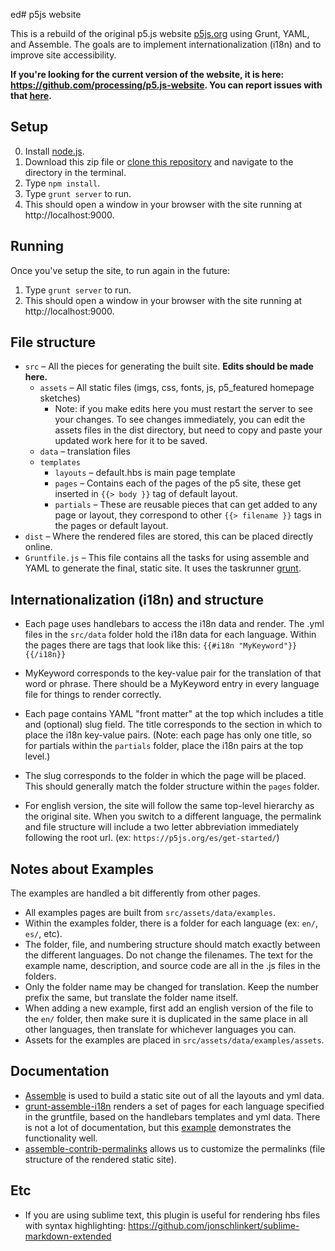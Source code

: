 ed# p5js website

This is a rebuild of the original p5.js website [p5js.org](https://p5js.org) using Grunt, YAML, and Assemble. The goals are to implement internationalization (i18n) and to improve site accessibility.

**If you're looking for the current version of the website, it is here: https://github.com/processing/p5.js-website. You can report issues with that [here](https://github.com/processing/p5.js-website/issues]).**

## Setup

0. Install [node.js](https://nodejs.org/en/download/).
1. Download this zip file or [clone this repository](https://help.github.com/articles/cloning-a-repository/) and navigate to the directory in the terminal.
2. Type `npm install`.
2. Type `grunt server` to run.
3. This should open a window in your browser with the site running at http://localhost:9000. 


## Running

Once you've setup the site, to run again in the future:

1. Type `grunt server` to run.
2. This should open a window in your browser with the site running at http://localhost:9000. 

## File structure

* `src` – All the pieces for generating the built site. __Edits should be made here.__
  * `assets` – All static files (imgs, css, fonts, js, p5_featured homepage sketches)
    * Note: if you make edits here you must restart the server to see your changes. To see changes immediately, you can edit the assets files in the dist directory, but need to copy and paste your updated work here for it to be saved.
  * `data` – translation files
  * `templates`
    * `layouts` – default.hbs is main page template
    * `pages` – Contains each of the pages of the p5 site, these get inserted in `{{> body }}` tag of default layout.
    * `partials` – These are reusable pieces that can get added to any page or layout, they correspond to other `{{> filename }}` tags in the pages or default layout.
* `dist` – Where the rendered files are stored, this can be placed directly online.
* `Gruntfile.js` – This file contains all the tasks for using assemble and YAML to generate the final, static site. It uses the taskrunner [grunt](http://gruntjs.com/).

## Internationalization (i18n) and structure

* Each page uses handlebars to access the i18n data and render. The .yml files in the `src/data` folder hold the i18n data for each language. Within the pages there are tags that look like this: `{{#i18n "MyKeyword"}}{{/i18n}}`

* MyKeyword corresponds to the key-value pair for the translation of that word or phrase. There should be a MyKeyword entry in every language file for things to render correctly.

* Each page contains YAML "front matter" at the top which includes a title and (optional) slug field. The title corresponds to the section in which to place the i18n key-value pairs. (Note: each page has only one title, so for partials within the `partials` folder, place the i18n pairs at the top level.)

* The slug corresponds to the folder in which the page will be placed. This should generally match the folder structure within the `pages` folder.

* For english version, the site will follow the same top-level hierarchy as the original site. When you switch to a different language, the permalink and file structure will include a two letter abbreviation immediately following the root url. (ex: `https://p5js.org/es/get-started/`)


## Notes about Examples

The examples are handled a bit differently from other pages.

* All examples pages are built from `src/assets/data/examples`.
* Within the examples folder, there is a folder for each language (ex: `en/`, `es/`, etc).
* The folder, file, and numbering structure should match exactly between the different languages. Do not change the filenames. The text for the example name, description, and source code are all in the .js files in the folders.
* Only the folder name may be changed for translation. Keep the number prefix the same, but translate the folder name itself.
* When adding a new example, first add an english version of the file to the `en/` folder, then make sure it is duplicated in the same place in all other languages, then translate for whichever languages you can.
* Assets for the examples are placed in `src/assets/data/examples/assets`.


## Documentation

* [Assemble](http://assemble.io/) is used to build a static site out of all the layouts and yml data.
* [grunt-assemble-i18n](https://github.com/assemble/grunt-assemble-i18n) renders a set of pages for each language specified in the gruntfile, based on the handlebars templates and yml data. There is not a lot of documentation, but this [example](https://github.com/LaurentGoderre/i18n-demo) demonstrates the functionality well.
* [assemble-contrib-permalinks](https://github.com/assemble/assemble-permalinks) allows us to customize the permalinks (file structure of the rendered static site).

## Etc

* If you are using sublime text, this plugin is useful for rendering hbs files with syntax highlighting: https://github.com/jonschlinkert/sublime-markdown-extended


